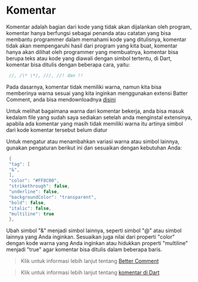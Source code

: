 # Komentar

Komentar adalah bagian dari kode yang tidak akan dijalankan oleh program, komentar hanya berfungsi sebagai penanda atau catatan yang bisa membantu programmer dalam memahami kode yang ditulisnya, komentar tidak akan mempengaruhi hasil dari program yang kita buat, komentar hanya akan dilihat oleh programmer yang membuatnya, komentar bisa berupa teks atau kode yang diawali dengan simbol tertentu, di Dart, komentar bisa ditulis dengan beberapa cara, yaitu:

```dart
 //, /\* \*/, ///, //! dan !!
```

Pada dasarnya, komentar tidak memiliki warna, namun kita bisa memberinya warna sesuai yang kita inginkan menggunakan extensi Batter Comment, anda bisa mendownloadnya [disini](https://marketplace.visualstudio.com/items?itemName=aaron-bond.better-comments "ke halaman extensi")

Untuk melihat bagaimana warna dari komentar bekerja, anda bisa masuk kedalam file yang sudah saya sediakan setelah anda menginstal extensinya, apabila ada komentar yang masih tidak memiliki warna itu artinya simbol dari kode komentar tersebut belum diatur

Untuk mengatur atau menambahkan variasi warna atau simbol lainnya, gunakan pengaturan berikut ini dan sesuaikan dengan kebutuhan Anda:

```java
 {
 "tag": [
 "&",
 ],
 "color": "#FF8C00",
 "strikethrough": false,
 "underline": false,
 "backgroundColor": "transparent",
 "bold": false,
 "italic": false,
 "multiline": true
 },
```

Ubah simbol "&" menjadi simbol lainnya, seperti simbol "@" atau simbol lainnya yang Anda inginkan. Sesuaikan juga nilai dari properti "color" dengan kode warna yang Anda inginkan atau hidukkan properti "multiline" menjadi "true" agar komentar bisa ditulis dalam beberapa baris.

> Klik untuk informasi lebih lanjut tentang [Better Comment](https://marketplace.visualstudio.com/items?itemName=aaron-bond.better-comments "marketplace.visualstudio.com")

> Klik untuk informasi lebih lanjut tentang [komentar di Dart](https://dart.dev/guides/language/language-tour#comments "dart.dev")
